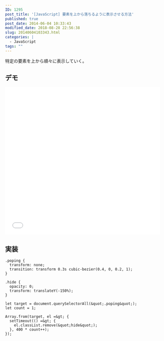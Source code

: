 ```yaml
---
ID: 1295
post_title: '[JavaScript] 要素を上から落ちるように表示させる方法'
published: true
post_date: 2014-06-04 10:33:43
modified_date: 2018-08-28 22:56:38
slug: 20140604103343.html
categories: |
  - JavaScript
tags: ""
---
```

特定の要素を上から順々に表示していく。

<!--more-->

## デモ

<iframe height='480' scrolling='no' title='an element appear to fall from above' src='//codepen.io/hiro0218/embed/pObLQy/?height=477&theme-id=light&default-tab=result&embed-version=2' frameborder='no' allowtransparency='true' allowfullscreen='true' style='width: 100%;'>See the Pen <a href='https://codepen.io/hiro0218/pen/pObLQy/'>an element appear to fall from above</a> by hiro (<a href='https://codepen.io/hiro0218'>@hiro0218</a>) on <a href='https://codepen.io'>CodePen</a>.
</iframe>

## 実装

```language-css
.poping {
  transform: none;
  transition: transform 0.3s cubic-bezier(0.4, 0, 0.2, 1);
}

.hide {
  opacity: 0;
  transform: translateY(-150%);
}
```

```language-js
let target = document.querySelectorAll(&quot;.poping&quot;);
let count = 1;

Array.from(target, el =&gt; {
  setTimeout(() =&gt; {
    el.classList.remove(&quot;hide&quot;);
  }, 400 * count++);
});
```